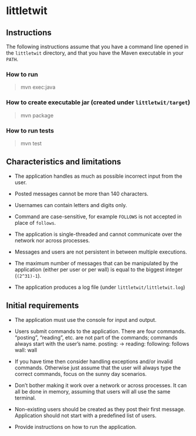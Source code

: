 # littletwit

## Instructions

The following instructions assume that you have a command line opened in the `littletwit` directory, and that you have the Maven executable in your `PATH`.

### How to run

> mvn exec:java

### How to create executable jar (created under `littletwit/target`)

> mvn package

### How to run tests

> mvn test


## Characteristics and limitations

* The application handles as much as possible incorrect input from the user.

* Posted messages cannot be more than 140 characters.

* Usernames can contain letters and digits only.

* Command are case-sensitive, for example `FOLLOWS` is not accepted in place of `follows`.

* The application is single-threaded and cannot communicate over the network nor across processes.

* Messages and users are not persistent in between multiple executions.

* The maximum number of messages that can be manipulated by the application (either per user or per wall) is equal to the biggest integer (`(2^31)-1`).

* The application produces a log file (under `littletwit/littletwit.log`)


## Initial requirements

* The application must use the console for input and output.

* Users submit commands to the application. There are four commands.
“posting”, “reading”, etc. are not part of the commands; commands
always start with the user’s name. posting: <user name> ->
<message> reading: <user name> following: <user name>
follows <another user> wall: <user name> wall

* If you have time then consider handling exceptions and/or invalid
commands. Otherwise just assume that the user will always type the
correct commands, focus on the sunny day scenarios.

* Don’t bother making it work over a network or across processes. It can all be
done in memory, assuming that users will all use the same terminal.

* Non-existing users should be created as they post their first message.
Application should not start with a predefined list of users.

* Provide instructions on how to run the application.

